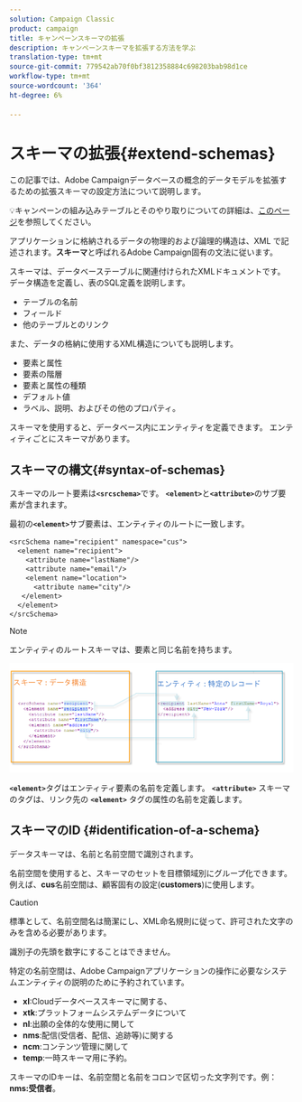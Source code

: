 ```yaml
---
solution: Campaign Classic
product: campaign
title: キャンペーンスキーマの拡張
description: キャンペーンスキーマを拡張する方法を学ぶ
translation-type: tm+mt
source-git-commit: 779542ab70f0bf3812358884c698203bab98d1ce
workflow-type: tm+mt
source-wordcount: '364'
ht-degree: 6%

---
```


# スキーマの拡張{#extend-schemas}

この記事では、Adobe Campaignデータベースの概念的データモデルを拡張するための拡張スキーマの設定方法について説明します。

:bulb:キャンペーンの組み込みテーブルとそのやり取りについての詳細は、[このページ](datamodel.md)を参照してください。

アプリケーションに格納されるデータの物理的および論理的構造は、XML で記述されます。**スキーマ**&#x200B;と呼ばれるAdobe Campaign固有の文法に従います。

スキーマは、データベーステーブルに関連付けられたXMLドキュメントです。 データ構造を定義し、表のSQL定義を説明します。

* テーブルの名前
* フィールド
* 他のテーブルとのリンク

また、データの格納に使用するXML構造についても説明します。

* 要素と属性
* 要素の階層
* 要素と属性の種類
* デフォルト値
* ラベル、説明、およびその他のプロパティ。

スキーマを使用すると、データベース内にエンティティを定義できます。 エンティティごとにスキーマがあります。

## スキーマの構文{#syntax-of-schemas}

スキーマのルート要素は&#x200B;**`<srcschema>`**&#x200B;です。 **`<element>`**&#x200B;と&#x200B;**`<attribute>`**&#x200B;のサブ要素が含まれます。

最初の&#x200B;**`<element>`**&#x200B;サブ要素は、エンティティのルートに一致します。

```
<srcSchema name="recipient" namespace="cus">
  <element name="recipient">  
    <attribute name="lastName"/>
    <attribute name="email"/>
    <element name="location">
      <attribute name="city"/>
   </element>
  </element>
</srcSchema>
```

>[!NOTE]
>
>エンティティのルートスキーマは、要素と同じ名前を持ちます。

![](assets/schema_and_entity.png)

**`<element>`**&#x200B;タグはエンティティ要素の名前を定義します。 **`<attribute>`** スキーマのタグは、リンク先の **`<element>`** タグの属性の名前を定義します。

## スキーマのID {#identification-of-a-schema}

データスキーマは、名前と名前空間で識別されます。

名前空間を使用すると、スキーマのセットを目標領域別にグループ化できます。 例えば、**cus**&#x200B;名前空間は、顧客固有の設定(**customers**)に使用します。

>[!CAUTION]
>
>標準として、名前空間名は簡潔にし、XML命名規則に従って、許可された文字のみを含める必要があります。
>
>識別子の先頭を数字にすることはできません。

特定の名前空間は、Adobe Campaignアプリケーションの操作に必要なシステムエンティティの説明のために予約されています。

* **xl**:Cloudデータベーススキーマに関する、
* **xtk**:プラットフォームシステムデータについて
* **nl**:出願の全体的な使用に関して
* **nms**:配信(受信者、配信、追跡等)に関する
* **ncm**:コンテンツ管理に関して
* **temp**:一時スキーマ用に予約。

スキーマのIDキーは、名前空間と名前をコロンで区切った文字列です。例：**nms:受信者**。
